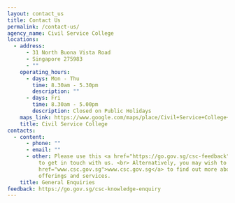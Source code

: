 ```yaml
---
layout: contact_us
title: Contact Us
permalink: /contact-us/
agency_name: Civil Service College
locations:
  - address:
      - 31 North Buona Vista Road
      - Singapore 275983
      - ""
    operating_hours:
      - days: Mon - Thu
        time: 8.30am - 5.30pm
        description: ""
      - days: Fri
        time: 8.30am - 5.00pm
        description: Closed on Public Holidays
    maps_link: https://www.google.com/maps/place/Civil+Service+College+Singapore/@1.3097836,103.7896772,17z/data=!3m1!4b1!4m6!3m5!1s0x31da1a69903e6b7d:0x49ea7230ea512a56!8m2!3d1.3097836!4d103.7918659!16s%2Fm%2F03wg2xg
    title: Civil Service College
contacts:
  - content:
      - phone: ""
      - email: ""
      - other: Please use this <a href="https://go.gov.sg/csc-feedback">Online Form</a>
          to get in touch with us. <br> Alternatively, you may wish to visit <a
          href="www.csc.gov.sg">www.csc.gov.sg</a> to find out more about CSC's
          offerings and services.
    title: General Enquiries
feedback: https://go.gov.sg/csc-knowledge-enquiry
---
```

